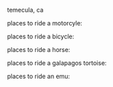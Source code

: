 temecula, ca

places to ride a motorcyle:

places to ride a bicycle:

places to ride a horse:

places to ride a galapagos tortoise:

places to ride an emu:
